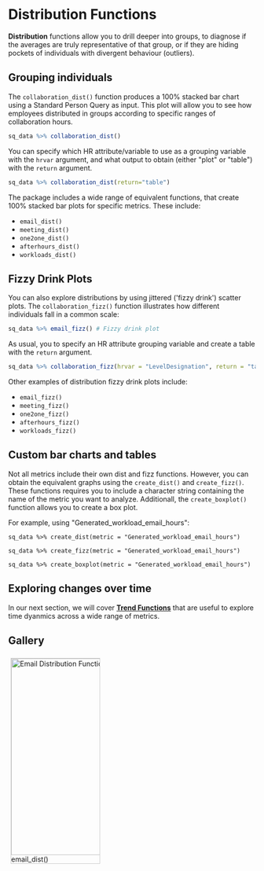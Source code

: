 # Distribution Functions

**Distribution** functions allow you to drill deeper into groups, to diagnose if the averages are truly representative of that group, or if they are hiding pockets of individuals with divergent behaviour (outliers).

## Grouping individuals

The `collaboration_dist()` function produces a 100% stacked bar chart using a Standard Person Query as input. This plot will allow you to see how employees distributed in groups according to specific ranges of collaboration hours. 

```R
sq_data %>% collaboration_dist() 
```

You can specify which HR attribute/variable to use as a grouping variable with the `hrvar` argument, and what output to obtain (either "plot" or "table") with the `return` argument.

```R
sq_data %>% collaboration_dist(return="table") 
```
The package includes a wide range of equivalent functions, that create 100% stacked bar plots for specific metrics. These include:

- `email_dist()`
- `meeting_dist()`
- `one2one_dist()`
- `afterhours_dist()`
- `workloads_dist()`

## Fizzy Drink Plots 
You can also explore distributions by using jittered ('fizzy drink') scatter plots. The `collaboration_fizz()` function illustrates how different individuals fall in a common scale:

```R
sq_data %>% email_fizz() # Fizzy drink plot
```

As usual, you to specify an HR attribute grouping variable and create a table with the `return` argument.

```R
sq_data %>% collaboration_fizz(hrvar = "LevelDesignation", return = "table")
```

Other examples of distribution fizzy drink plots include:

- `email_fizz()`
- `meeting_fizz()`
- `one2one_fizz()`
- `afterhours_fizz()`
- `workloads_fizz()`

## Custom bar charts and tables

Not all metrics include their own dist and fizz functions. However, you can obtain the equivalent graphs using the `create_dist()` and  `create_fizz()`. These functions requires you to include a character string containing the name of the metric you want to analyze. Additionall, the  `create_boxplot()` function allows you to create a box plot. 

For example, using "Generated_workload_email_hours":

```
sq_data %>% create_dist(metric = "Generated_workload_email_hours")

sq_data %>% create_fizz(metric = "Generated_workload_email_hours")

sq_data %>% create_boxplot(metric = "Generated_workload_email_hours")

```

##  Exploring changes over time

In our next section, we will cover [**Trend Functions**](analyst_guide_trend.html) that are useful to explore time dyanmics across a wide range of metrics.

## Gallery

<html>
<head>
<style>
div.gallery {
  margin: 5px;
  border: 1px solid #ccc;
  float: left;
  width: 180px;
}

div.gallery:hover {
  border: 1px solid #777;
}

div.gallery img {
  width: 100%;
  height: auto;
}

div.desc {
  padding: 15px;
  text-align: center;
}
</style>
</head>
<body>

<div class="gallery">
  <a target="_blank" href="https://raw.githubusercontent.com/microsoft/wpa/main/.github/gallery/email_dist.png">
    <img src="https://raw.githubusercontent.com/microsoft/wpa/main/.github/gallery/email_dist.png" alt="Email Distribution Function" width="600" height="400">
  </a>
  <div class="desc">email_dist()</div>
</div>

</body>
</html>




